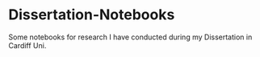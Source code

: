 # Dissertation-Notebooks
Some notebooks for research I have conducted during my Dissertation in Cardiff Uni. 
